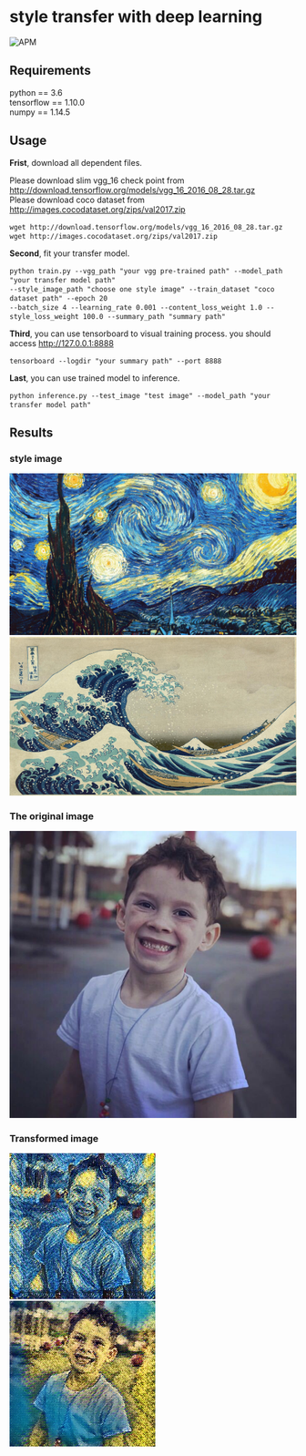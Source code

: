 # style transfer with deep learning
![APM](https://img.shields.io/apm/l/github.svg)

## Requirements
python == 3.6<br>
tensorflow == 1.10.0<br>
numpy == 1.14.5<br>

## Usage
**Frist**, download all dependent files.<br>

Please download slim vgg_16 check point from http://download.tensorflow.org/models/vgg_16_2016_08_28.tar.gz<br>
Please download coco dataset from http://images.cocodataset.org/zips/val2017.zip<br>
```
wget http://download.tensorflow.org/models/vgg_16_2016_08_28.tar.gz
wget http://images.cocodataset.org/zips/val2017.zip
```

**Second**, fit your transfer model.
```
python train.py --vgg_path "your vgg pre-trained path" --model_path "your transfer model path"
--style_image_path "choose one style image" --train_dataset "coco dataset path" --epoch 20
--batch_size 4 --learning_rate 0.001 --content_loss_weight 1.0 --style_loss_weight 100.0 --summary_path "summary path"
```

**Third**, you can use tensorboard to visual training process. you should access http://127.0.0.1:8888
```
tensorboard --logdir "your summary path" --port 8888
```

**Last**, you can use trained model to inference.
```
python inference.py --test_image "test image" --model_path "your transfer model path"
```

## Results

### style image
![](https://github.com/huangdaoxu/style_transfer/blob/master/style_images/starry.jpg)
![](https://github.com/huangdaoxu/style_transfer/blob/master/style_images/wave.jpg)

### The original image
![](https://github.com/huangdaoxu/style_transfer/blob/master/test/sunshine_boy.jpeg)

### Transformed image
![](https://github.com/huangdaoxu/style_transfer/blob/master/test/inference_starry.jpg)
![](https://github.com/huangdaoxu/style_transfer/blob/master/test/inference_landscape.jpg)
